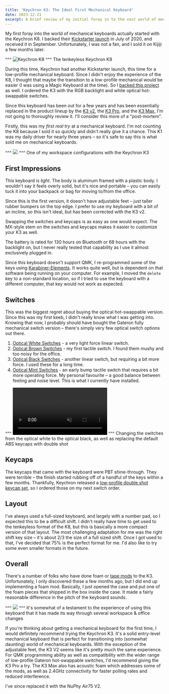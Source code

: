 ```yaml
---
title: 'Keychron K3: The Ideal First Mechanical Keyboard'
date: 2023-12-21
excerpt: A brief review of my initial foray in to the vast world of mechanical keyboards.
---
```


My first foray into the world of mechanical keyboards actually started with the Keychron K8. I backed their [Kickstarter launch](https://www.kickstarter.com/projects/keytron/keychron-k8-a-tenkeyless-wireless-mechanical-keyboard) in July of 2020, and received it in September. Unfortunately, I was not a fan, and I sold it on Kijiji a few months later.

^^^
![Keychron K8](/img/keychron-k3/keychron-k8.jpg)
^^^ The tenkeyless Keychron K8

During this time, Keychron had another Kickstarter launch, this time for a low-profile mechanical keyboard. Since I didn't enjoy the experience of the K8, I thought that maybe the transition to a low-profile mechanical would be easier (I was using a Magic Keyboard at the time). So I [backed this project](https://www.kickstarter.com/projects/keytron/keychron-k3-ultra-slim-compact-wireless-mechanical-keyboard) as well. I ordered the K3 with the RGB backlight and white optical hot-swappable switches.

Since this keyboard has been out for a few years and has been essentially replaced in the product lineup by the [K3 v2](https://www.keychron.com/products/keychron-k3-wireless-mechanical-keyboard?variant=32220198994009), the [K3 Pro](https://www.keychron.com/products/keychron-k3-pro-qmk-via-wireless-custom-mechanical-keyboard?variant=40283618738265), and the [K3 Max](https://www.keychron.com/products/keychron-k3-max-qmk-via-wireless-custom-mechanical-keyboard), I'm not going to thoroughly review it. I'll consider this more of a "post-mortem".

Firstly, this was my _first real try_ at a mechanical keyboard. I'm not counting the K8 because I sold it so quickly and didn't really give it a chance. This K1 was my daily driver for nearly three years – so it's safe to say this is what sold me on mechanical keyboards.

^^^
![](/img/keychron-k3/keychron-k3-workspace.jpg)
^^^ One of my workspace configurations with the Keychron K3

## First Impressions

This keyboard is _light_. The body is aluminum framed with a plastic body. I wouldn't say it feels overly solid, but it's nice and portable – you can easily tuck it into your backpack or bag for moving to/from the office.

Since this is the first version, it doesn't have adjustable feet – just taller rubber bumpers on the top edge. I prefer to use my keyboard with a bit of an incline, so this isn't ideal, but has been corrected with the K3 v2.

Swapping the switches and keycaps is as easy as one would expect. The MX-style stem on the switches and keycaps makes it easier to customize your K3 as well.

The battery is rated for 130 hours on Bluetooth or 68 hours with the backlight on, but I never really tested that capability as I use it almost exclusively plugged in.

Since this keyboard doesn't support QMK, I re-programmed some of the keys using [Karabiner-Elements](https://karabiner-elements.pqrs.org/). It works quite well, but is dependent on that software being running on your computer. For example, I moved the `delete` key to a non-standard location, so if I tried to use the keyboard with a different computer, that key would not work as expected.

## Switches

This was the biggest regret about buying the optical hot-swappable version. Since this was my first keeb, I didn't really know what I was getting into. Knowing that now, I probably should have bought the Gateron fully mechanical switch version – there's simply very few optical switch options out there.

1. [Optical White Switches](https://www.keychron.com/products/low-profile-keychron-optical-switch-set-87-pcs?variant=32264204517465) - a very light force linear switch.
2. [Optical Brown Switches](https://www.keychron.com/products/low-profile-keychron-optical-switch-set-87-pcs?variant=32264204484697) - my first tactile switch. I found them mushy and too noisy for the office.
3. [Optical Black Switches](https://www.keychron.com/products/low-profile-keychron-optical-switch-set-87-pcs?variant=32264204550233) - another linear switch, but requiring a bit more force. I used these for a long time.
4. [Optical Mint Switches](https://www.keychron.com/products/low-profile-keychron-optical-switch-set-87-pcs?variant=39401450405977) - an early bump tactile switch that requires a bit more operating force. My personal favourite – a good balance between feeling and noise level. This is what I currently have installed.

^^^
<video controls loop muted autoplay><source src="/img/keychron-k3/switches.mp4" type="video/mp4"></video>
^^^ Changing the switches from the optical white to the optical black, as well as replacing the default ABS keycaps with double shot

## Keycaps

The keycaps that came with the keyboard were PBT shine-through. They were terrible – the finish started rubbing off of a handful of the keys within a few months. Thankfully, Keychron released a [low-profile double shot keycap set](https://www.keychron.com/collections/keychron-low-profile-keycaps/products/low-profile-double-shot-pbt-keycap-set), so I ordered those on my next switch order.

## Layout

I've always used a full-sized keyboard, and largely with a number pad, so I expected this to be a difficult shift. I didn't really have time to get used to the tenkeyless format of the K8, but this is basically a more compact version of that layout. The most challenging adaptation for me was the right shift key size – it's about 2/3 the size of a full sized shift. Once I got used to that, I've decided that 75% is the perfect format for me. I'd also like to try some even smaller formats in the future.

## Overall

There's a number of folks who have done foam or [tape mods](https://jakeroid.com/blog/how-did-i-upgrade-keychron-k3) to the K3. Unfortunately, I only discovered these a few months ago, but I did end up implementing a foam mod. Basically, I just opened the case and put one of the foam pieces that shipped in the box inside the case. It made a fairly reasonable difference in the pitch of the keyboard sounds.

^^^
![](/img/keychron-k3/keychron-k3-workspace-2.jpg)
^^^ It's somewhat of a testament to the experience of using this keyboard that it has made its way through several workspace & office changes

If you're thinking about getting a mechanical keyboard for the first time, I would definitely recommend trying the Keychron K3. It's a solid entry-level mechanical keyboard that is perfect for transitioning into (somewhat daunting) world of mechanical keyboards. With the exception of the adjustable feet, the K3 V2 seems like it's pretty much the same experience. For QMK programming ability as well as compatibility with the wider range of low-profile Gateron hot-swappable switches, I'd recommend giving the K3 Pro a try. The K3 Max also has acoustic foam which addresses some of the mods, as well as 2.4GHz connectivity for faster polling rates and reduced interference.

I've since replaced it with the NuPhy Air75 V2.
